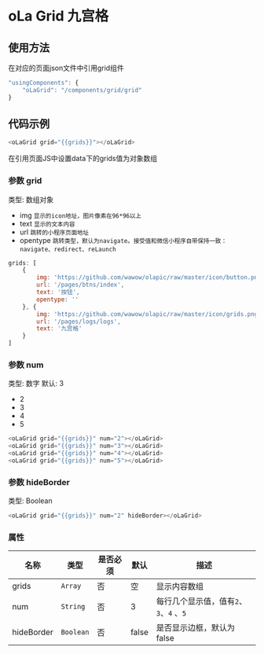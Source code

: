 # oLa Grid 九宫格

## 使用方法
在对应的页面json文件中引用grid组件
```javascript
"usingComponents": {
    "oLaGrid": "/components/grid/grid"
}
```

## 代码示例
```javascript
<oLaGrid grid="{{grids}}"></oLaGrid>
```
在引用页面JS中设置data下的grids值为对象数组

### 参数 grid
类型: 数组对象
* img `显示的icon地址，图片像素在96*96以上`
* text `显示的文本内容`
* url `跳转的小程序页面地址`
* opentype `跳转类型，默认为navigate。接受值和微信小程序自带保持一致：navigate、redirect、reLaunch`
```javascript
grids: [
    {
        img: 'https://github.com/wawow/olapic/raw/master/icon/button.png',
        url: '/pages/btns/index',
        text: '按钮',
        opentype: ''
    }, {
        img: 'https://github.com/wawow/olapic/raw/master/icon/grids.png',
        url: '/pages/logs/logs',
        text: '九宫格'
    }
]
```
### 参数 num
类型: 数字
默认: 3
* 2
* 3
* 4
* 5
```javascript
<oLaGrid grid="{{grids}}" num="2"></oLaGrid>
<oLaGrid grid="{{grids}}" num="3"></oLaGrid>
<oLaGrid grid="{{grids}}" num="4"></oLaGrid>
<oLaGrid grid="{{grids}}" num="5"></oLaGrid>
```

### 参数 hideBorder
类型: Boolean
```javascript
<oLaGrid grid="{{grids}}" num="2" hideBorder></oLaGrid>
```

### 属性
| 名称     | 类型    | 是否必须  | 默认  | 描述   |
|---------|---------|----------|------|-------|
| grids    | `Array`  | 否       | 空 | 显示内容数组 |
| num    | `String`  | 否       | 3 | 每行几个显示值，值有`2`、`3`、`4` 、`5` |
| hideBorder   | `Boolean` | 否       | false | 是否显示边框，默认为false |
